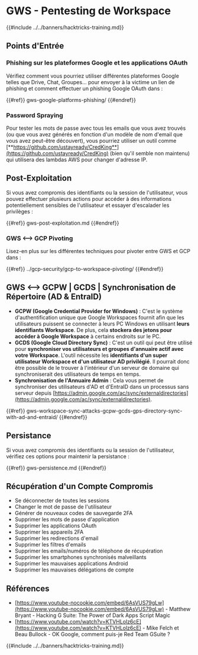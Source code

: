 # GWS - Pentesting de Workspace

{{#include ../../banners/hacktricks-training.md}}

## Points d'Entrée

### Phishing sur les plateformes Google et les applications OAuth

Vérifiez comment vous pourriez utiliser différentes plateformes Google telles que Drive, Chat, Groupes... pour envoyer à la victime un lien de phishing et comment effectuer un phishing Google OAuth dans :

{{#ref}}
gws-google-platforms-phishing/
{{#endref}}

### Password Spraying

Pour tester les mots de passe avec tous les emails que vous avez trouvés (ou que vous avez générés en fonction d'un modèle de nom d'email que vous avez peut-être découvert), vous pourriez utiliser un outil comme [**https://github.com/ustayready/CredKing**](https://github.com/ustayready/CredKing) (bien qu'il semble non maintenu) qui utilisera des lambdas AWS pour changer d'adresse IP.

## Post-Exploitation

Si vous avez compromis des identifiants ou la session de l'utilisateur, vous pouvez effectuer plusieurs actions pour accéder à des informations potentiellement sensibles de l'utilisateur et essayer d'escalader les privilèges :

{{#ref}}
gws-post-exploitation.md
{{#endref}}

### GWS <--> GCP Pivoting

Lisez-en plus sur les différentes techniques pour pivoter entre GWS et GCP dans :

{{#ref}}
../gcp-security/gcp-to-workspace-pivoting/
{{#endref}}

## GWS <--> GCPW | GCDS | Synchronisation de Répertoire (AD & EntraID)

- **GCPW (Google Credential Provider for Windows)** : C'est le système d'authentification unique que Google Workspaces fournit afin que les utilisateurs puissent se connecter à leurs PC Windows en utilisant **leurs identifiants Workspace**. De plus, cela **stockera des jetons pour accéder à Google Workspace** à certains endroits sur le PC.
- **GCDS (Google Cloud Directory Sync)** : C'est un outil qui peut être utilisé pour **synchroniser vos utilisateurs et groupes d'annuaire actif avec votre Workspace**. L'outil nécessite les **identifiants d'un super utilisateur Workspace et d'un utilisateur AD privilégié**. Il pourrait donc être possible de le trouver à l'intérieur d'un serveur de domaine qui synchroniserait des utilisateurs de temps en temps.
- **Synchronisation de l'Annuaire Admin** : Cela vous permet de synchroniser des utilisateurs d'AD et d'EntraID dans un processus sans serveur depuis [https://admin.google.com/ac/sync/externaldirectories](https://admin.google.com/ac/sync/externaldirectories).

{{#ref}}
gws-workspace-sync-attacks-gcpw-gcds-gps-directory-sync-with-ad-and-entraid/
{{#endref}}

## Persistance

Si vous avez compromis des identifiants ou la session de l'utilisateur, vérifiez ces options pour maintenir la persistance :

{{#ref}}
gws-persistence.md
{{#endref}}

## Récupération d'un Compte Compromis

- Se déconnecter de toutes les sessions
- Changer le mot de passe de l'utilisateur
- Générer de nouveaux codes de sauvegarde 2FA
- Supprimer les mots de passe d'application
- Supprimer les applications OAuth
- Supprimer les appareils 2FA
- Supprimer les redirections d'email
- Supprimer les filtres d'emails
- Supprimer les emails/numéros de téléphone de récupération
- Supprimer les smartphones synchronisés malveillants
- Supprimer les mauvaises applications Android
- Supprimer les mauvaises délégations de compte

## Références

- [https://www.youtube-nocookie.com/embed/6AsVUS79gLw](https://www.youtube-nocookie.com/embed/6AsVUS79gLw) - Matthew Bryant - Hacking G Suite: The Power of Dark Apps Script Magic
- [https://www.youtube.com/watch?v=KTVHLolz6cE](https://www.youtube.com/watch?v=KTVHLolz6cE) - Mike Felch et Beau Bullock - OK Google, comment puis-je Red Team GSuite ?

{{#include ../../banners/hacktricks-training.md}}
